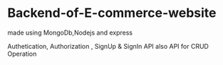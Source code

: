 ﻿# Backend-of-E-commerce-website
made using MongoDb,Nodejs and express

Authetication, Authorization , SignUp & SignIn API also API for CRUD Operation
